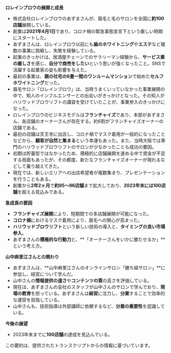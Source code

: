 
**ロレインブロウの展開と成長**

- 株式会社ロレインブロウのあずまさんが、眉毛と毛のサロンを全国に**約100店舗**展開している。
- 創業は**2021年4月1日**であり、コロナ禍の緊急事態宣言下という厳しい時期にスタートした。
- あずまさんは、ロレインブロウ以前にも**歯のホワイトニング**や**エステ**など複数の事業に挑戦し、失敗を経験している。
- 起業のきっかけは、居酒屋チェーンでのサラリーマン経験から、**サービス業の厳しさ**を感じ、**自分で商売をしたい**という思いが強くなったこと。SNSで活躍する起業家の姿も影響を与えた。
- 最初の事業は、**親の社宅の6畳一間のワンルームマンション**で始めた**セルフホワイトニング**だった。
- 眉毛サロン「ロレインブロウ」は、当時うまくいっていなかった事業展開の中で、知人のインフルエンサーとの出会いがきっかけとなった。その知人がハリウッドブロウリフトの講習を受けていたことが、事業参入のきっかけになった。
- ロレインブロウのビジネスモデルは**フランチャイズ**であり、本部があずまさん、各店舗のオーナーさんが存在する。約6割がフランチャイズオーナーの店舗である。
- 最初の店舗は天王寺に出店し、コロナ禍でマスク着用が一般的になったことなどから、**顧客が自然と集まる**という幸運もあった。また、当時大阪では専門のハリウッドブロウリフトのサロンが少なかったことも成功の要因。
- 初期は貯蓄型ではなかったため、積極的に店舗展開を進める中で資金が不足する局面もあったが、その都度、新たなフランチャイズオーナーが現れるなどして乗り越えてきた。
- 現在では、新しいエリアへの出店希望者が複数集まり、プレゼンテーションを行うこともある。
- 創業から**2年2ヶ月**で**約95〜96店舗**まで拡大しており、**2023年末には100店舗**を超える見込みである。

**急成長の要因**

- **フランチャイズ展開**により、短期間での多店舗展開が可能になった。
- **コロナ禍**におけるマスク着用により、眉毛への関心が高まった。
- **ハリウッドブロウリフト**という新しい技術の導入と、**タイミングの良い市場参入**。
- あずまさんの**積極的な行動力**と、**「オーナーさんをいかに勝たせるか」**という考え方。

**山中麻里江さんとの関わり**

- あずまさんは、**山中麻里江さんのオンラインサロン「勝ち組サロン」**に参加し、経営について学んだ。
- 山中さんの**情報提供の速さ**や**コンテンツの質**の高さを評価している。
- 現在は、あずまさんの会社のスタッフが山中さんのサロンで学んでおり、**現場の教育**を担っている。あずまさんは**経営**に注力し、**分業**することで効率的な運営を目指している。
- 山中さんも、技術指導は外部講師に依頼するなど、**分業の重要性**を認識している。

**今後の展望**

- 2023年末までに**100店舗**の達成を見込んでいる。

この要約は、提供されたトランスクリプトからの情報に基づいています。